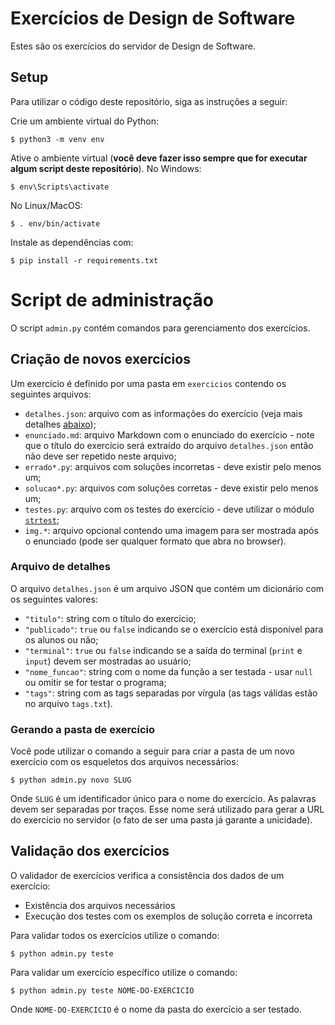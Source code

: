 # Exercícios de Design de Software

Estes são os exercícios do servidor de Design de Software.

## Setup

Para utilizar o código deste repositório, siga as instruções a seguir:

Crie um ambiente virtual do Python:

    $ python3 -m venv env

Ative o ambiente virtual (**você deve fazer isso sempre que for executar algum script deste repositório**). No Windows:

    $ env\Scripts\activate

No Linux/MacOS:

    $ . env/bin/activate

Instale as dependências com:

    $ pip install -r requirements.txt

# Script de administração

O script `admin.py` contém comandos para gerenciamento dos exercícios.

## Criação de novos exercícios

Um exercício é definido por uma pasta em `exercicios` contendo os seguintes arquivos:

- `detalhes.json`: arquivo com as informações do exercício (veja mais detalhes [abaixo](#arquivo-de-detalhes));
- `enunciado.md`: arquivo Markdown com o enunciado do exercício - note que o título do exercício será extraído do arquivo `detalhes.json` então não deve ser repetido neste arquivo;
- `errado*.py`: arquivos com soluções incorretas - deve existir pelo menos um;
- `solucao*.py`: arquivos com soluções corretas - deve existir pelo menos um;
- `testes.py`: arquivo com os testes do exercício - deve utilizar o módulo [`strtest`](https://github.com/Insper/python-string-test-runner);
- `img.*`: arquivo opcional contendo uma imagem para ser mostrada após o enunciado (pode ser qualquer formato que abra no browser).

### Arquivo de detalhes

O arquivo `detalhes.json` é um arquivo JSON que contém um dicionário com os seguintes valores:

- `"titulo"`: string com o título do exercício;
- `"publicado"`: `true` ou `false` indicando se o exercício está disponível para os alunos ou não;
- `"terminal"`: `true` ou `false` indicando se a saída do terminal (`print` e `input`) devem ser mostradas ao usuário;
- `"nome_funcao"`: string com o nome da função a ser testada - usar `null` ou omitir se for testar o programa;
- `"tags"`: string com as tags separadas por vírgula (as tags válidas estão no arquivo `tags.txt`).

### Gerando a pasta de exercício

Você pode utilizar o comando a seguir para criar a pasta de um novo exercício com os esqueletos dos arquivos necessários:

    $ python admin.py novo SLUG

Onde `SLUG` é um identificador único para o nome do exercício. As palavras devem ser separadas por traços. Esse nome será utilizado para gerar a URL do exercício no servidor (o fato de ser uma pasta já garante a unicidade).

## Validação dos exercícios

O validador de exercícios verifica a consistência dos dados de um exercício:

- Existência dos arquivos necessários
- Execução dos testes com os exemplos de solução correta e incorreta

Para validar todos os exercícios utilize o comando:

    $ python admin.py teste

Para validar um exercício específico utilize o comando:

    $ python admin.py teste NOME-DO-EXERCICIO

Onde `NOME-DO-EXERCICIO` é o nome da pasta do exercício a ser testado.
